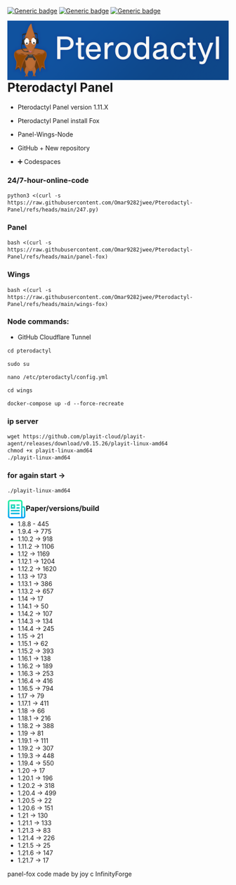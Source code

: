 [![Generic badge](https://img.shields.io/badge/Downloads-4.1K-Green.svg)](https://github.com/Omar9282jwee/Pterodactyl-Panel/releases)
[![Generic badge](https://img.shields.io/badge/Pterodactyl-0.7-orange.svg)](#)
[![Generic badge](https://img.shields.io/badge/Pterodactyl-1.11.X-blue.svg)](#)


<img src="images/68747470733a2f2f63646e2e707465726f64616374796c2e696f2f6c6f676f732f6e65772f707465726f64616374796c5f6c6f676f2e706e67.png" align="right" />


# Pterodactyl Panel


- Pterodactyl Panel version 1.11.X

- Pterodactyl Panel install Fox

- Panel-Wings-Node
- GitHub  + New repository 
-  ➕️ Codespaces

### 24/7-hour-online-code

```
python3 <(curl -s https://raw.githubusercontent.com/Omar9282jwee/Pterodactyl-Panel/refs/heads/main/247.py)
```

### Panel

```
bash <(curl -s https://raw.githubusercontent.com/Omar9282jwee/Pterodactyl-Panel/refs/heads/main/panel-fox)
```

### Wings

```
bash <(curl -s https://raw.githubusercontent.com/Omar9282jwee/Pterodactyl-Panel/refs/heads/main/wings-fox)
```
### Node commands:
- GitHub Cloudflare Tunnel
```
cd pterodactyl
```
```
sudo su
```
```
nano /etc/pterodactyl/config.yml
```
```
cd wings
```
```
docker-compose up -d --force-recreate
```
### ip server 
```
wget https://github.com/playit-cloud/playit-agent/releases/download/v0.15.26/playit-linux-amd64
chmod +x playit-linux-amd64
./playit-linux-amd64
```
### for again start ->
```
./playit-linux-amd64 
```



<img src="images/list.png" align="left" alt="Logo" width="42" height="42" />

### Paper/versions/build

- 1.8.8 - 445
- 1.9.4   -> 775
- 1.10.2  -> 918
- 1.11.2  -> 1106
- 1.12    -> 1169
- 1.12.1  -> 1204
- 1.12.2  -> 1620
- 1.13    -> 173
- 1.13.1  -> 386
- 1.13.2  -> 657
- 1.14    -> 17
- 1.14.1  -> 50
- 1.14.2  -> 107
- 1.14.3  -> 134
- 1.14.4  -> 245
- 1.15    -> 21
- 1.15.1  -> 62
- 1.15.2  -> 393
- 1.16.1  -> 138
- 1.16.2  -> 189
- 1.16.3  -> 253
- 1.16.4  -> 416
- 1.16.5  -> 794
- 1.17    -> 79
- 1.17.1  -> 411
- 1.18    -> 66
- 1.18.1  -> 216
- 1.18.2  -> 388
- 1.19    -> 81
- 1.19.1  -> 111
- 1.19.2  -> 307
- 1.19.3  -> 448
- 1.19.4  -> 550
- 1.20    -> 17
- 1.20.1  -> 196
- 1.20.2  -> 318
- 1.20.4  -> 499
- 1.20.5  -> 22
- 1.20.6  -> 151
- 1.21    -> 130
- 1.21.1  -> 133
- 1.21.3  -> 83
- 1.21.4  -> 226
- 1.21.5  -> 25
- 1.21.6 -> 147
- 1.21.7 -> 17

panel-fox code made by joy c InfinityForge
